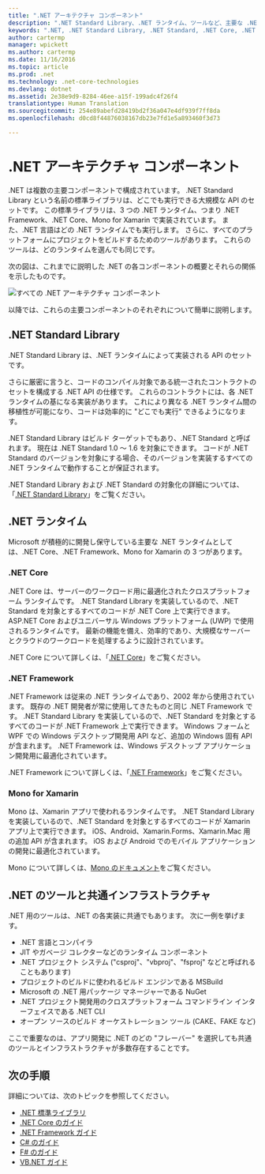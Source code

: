 ```yaml
---
title: ".NET アーキテクチャ コンポーネント"
description: ".NET Standard Library、.NET ランタイム、ツールなど、主要な .NET アーキテクチャ コンポーネントについて説明します。"
keywords: ".NET, .NET Standard Library, .NET Standard, .NET Core, .NET Framework, Xamarin, MSBuild, C#, F#, VB, コンパイラ"
author: cartermp
manager: wpickett
ms.author: cartermp
ms.date: 11/16/2016
ms.topic: article
ms.prod: .net
ms.technology: .net-core-technologies
ms.devlang: dotnet
ms.assetid: 2e38e9d9-8284-46ee-a15f-199adc4f26f4
translationtype: Human Translation
ms.sourcegitcommit: 254e89abefd28419bd2f36a047e4df939f7ff8da
ms.openlocfilehash: d0cd8f44876038167db23e7fd1e5a893460f3d73

---
```


# <a name="net-architectural-components"></a>.NET アーキテクチャ コンポーネント

.NET は複数の主要コンポーネントで構成されています。  .NET Standard Library という名前の標準ライブラリは、どこでも実行できる大規模な API のセットです。  この標準ライブラリは、3 つの .NET ランタイム、つまり .NET Framework、.NET Core、Mono for Xamarin で実装されています。  また、.NET 言語はどの .NET ランタイムでも実行します。  さらに、すべてのプラットフォームにプロジェクトをビルドするためのツールがあります。  これらのツールは、どのランタイムを選んでも同じです。

次の図は、これまでに説明した .NET の各コンポーネントの概要とそれらの関係を示したものです。

![すべての .NET アーキテクチャ コンポーネント](media/components.png)

以降では、これらの主要コンポーネントのそれぞれについて簡単に説明します。  

## <a name="net-standard-library"></a>.NET Standard Library

.NET Standard Library は、.NET ランタイムによって実装される API のセットです。

さらに厳密に言うと、コードのコンパイル対象である統一されたコントラクトのセットを構成する .NET API の仕様です。  これらのコントラクトには、各 .NET ランタイムの基になる実装があります。  これにより異なる .NET ランタイム間の移植性が可能になり、コードは効率的に "どこでも実行" できるようになります。

.NET Standard Library はビルド ターゲットでもあり、.NET Standard と呼ばれます。  現在は .NET Standard 1.0 ～ 1.6 を対象にできます。  コードが .NET Standard のバージョンを対象にする場合、そのバージョンを実装するすべての .NET ランタイムで動作することが保証されます。

.NET Standard Library および .NET Standard の対象化の詳細については、「[.NET Standard Library](library.md)」をご覧ください。

## <a name="net-runtimes"></a>.NET ランタイム

Microsoft が積極的に開発し保守している主要な .NET ランタイムとしては、.NET Core、.NET Framework、Mono for Xamarin の 3 つがあります。

### <a name="net-core"></a>.NET Core

.NET Core は、サーバーのワークロード用に最適化されたクロスプラットフォーム ランタイムです。  .NET Standard Library を実装しているので、.NET Standard を対象とするすべてのコードが .NET Core 上で実行できます。  ASP.NET Core およびユニバーサル Windows プラットフォーム (UWP) で使用されるランタイムです。  最新の機能を備え、効率的であり、大規模なサーバーとクラウドのワークロードを処理するように設計されています。

.NET Core について詳しくは、「[.NET Core](../core/index.md)」をご覧ください。

### <a name="net-framework"></a>.NET Framework

.NET Framework は従来の .NET ランタイムであり、2002 年から使用されています。  既存の .NET 開発者が常に使用してきたものと同じ .NET Framework です。  .NET Standard Library を実装しているので、.NET Standard を対象とするすべてのコードが .NET Framework 上で実行できます。  Windows フォームと WPF での Windows デスクトップ開発用 API など、追加の Windows 固有 API が含まれます。  .NET Framework は、Windows デスクトップ アプリケーション開発用に最適化されています。

.NET Framework について詳しくは、「[.NET Framework](../framework/index.md)」をご覧ください。

### <a name="mono-for-xamarin"></a>Mono for Xamarin

Mono は、Xamarin アプリで使われるランタイムです。  .NET Standard Library を実装しているので、.NET Standard を対象とするすべてのコードが Xamarin アプリ上で実行できます。  iOS、Android、Xamarin.Forms、Xamarin.Mac 用の追加 API が含まれます。  iOS および Android でのモバイル アプリケーションの開発に最適化されています。

Mono について詳しくは、[Mono のドキュメント](http://www.mono-project.com/docs/)をご覧ください。

## <a name="net-tooling-and-common-infrastructure"></a>.NET のツールと共通インフラストラクチャ

.NET 用のツールは、.NET の各実装に共通でもあります。  次に一例を挙げます。

* .NET 言語とコンパイラ
* JIT やガベージ コレクターなどのランタイム コンポーネント
* .NET プロジェクト システム ("csproj"、"vbproj"、"fsproj" などと呼ばれることもあります)
* プロジェクトのビルドに使われるビルド エンジンである MSBuild
* Microsoft の .NET 用パッケージ マネージャーである NuGet
* .NET プロジェクト開発用のクロスプラットフォーム コマンドライン インターフェイスである .NET CLI
* オープン ソースのビルド オーケストレーション ツール (CAKE、FAKE など)

ここで重要なのは、アプリ開発に .NET のどの "フレーバー" を選択しても共通のツールとインフラストラクチャが多数存在することです。

## <a name="next-steps"></a>次の手順

詳細については、次のトピックを参照してください。

* [.NET 標準ライブラリ](library.md)
* [.NET Core のガイド](../core/index.md)
* [.NET Framework ガイド](../framework/index.md)
* [C# のガイド](../csharp/index.md)
* [F# のガイド](../csharp/index.md)
* [VB.NET ガイド](../csharp/index.md)


<!--HONumber=Nov16_HO3-->


